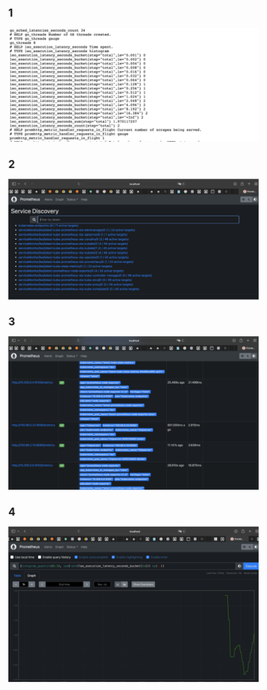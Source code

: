 ## 1
![assets/1.png](assets/1.png)

## 2
![assets/2.png](assets/2.png)

## 3
![assets/3.png](assets/3.png)

## 4
![assets/4.png](assets/4.png)